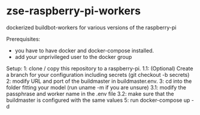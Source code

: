 # zse-raspberry-pi-workers
dockerized buildbot-workers for various versions of the raspberry-pi

Prerequisites:
- you have to have docker and docker-compose installed. 
- add your unprivileged user to the docker group

Setup:
1: clone / copy this repository to a raspberry-pi.
1.1: (Optional) Create a branch for your configuration including secrets (git checkout -b secrets)
2: modify URL and port of the buildmaster in buildmaster.env.
3: cd into the folder fitting your model (run uname -m if you are unsure)
3.1: modify the passphrase and worker name in the .env file
3.2: make sure that the buildmaster is configured with the same values
5: run docker-compose up -d
